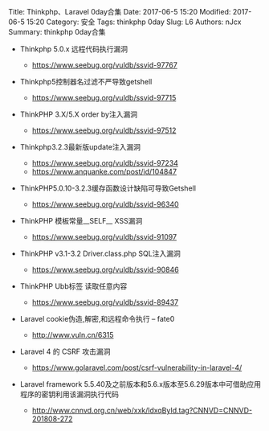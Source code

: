 Title: Thinkphp、Laravel 0day合集
Date: 2017-06-5 15:20
Modified: 2017-06-5 15:20
Category: 安全
Tags: thinkphp 0day
Slug: L6
Authors: nJcx
Summary: thinkphp 0day合集

- Thinkphp 5.0.x 远程代码执行漏洞
	- https://www.seebug.org/vuldb/ssvid-97767

- Thinkphp5控制器名过滤不严导致getshell
	- https://www.seebug.org/vuldb/ssvid-97715
- ThinkPHP 3.X/5.X order by注入漏洞
	- https://www.seebug.org/vuldb/ssvid-97512

- Thinkphp3.2.3最新版update注入漏洞
	- https://www.seebug.org/vuldb/ssvid-97234
	- https://www.anquanke.com/post/id/104847

- ThinkPHP5.0.10-3.2.3缓存函数设计缺陷可导致Getshell
	- https://www.seebug.org/vuldb/ssvid-96340

- ThinkPHP 模板常量__SELF__ XSS漏洞
	- https://www.seebug.org/vuldb/ssvid-91097

- ThinkPHP v3.1-3.2 Driver.class.php SQL注入漏洞
	- https://www.seebug.org/vuldb/ssvid-90846
	
- ThinkPHP Ubb标签 读取任意内容
	- https://www.seebug.org/vuldb/ssvid-89437


- Laravel cookie伪造,解密,和远程命令执行 – fate0
	- http://www.vuln.cn/6315

-  Laravel 4 的 CSRF 攻击漏洞
   - https://www.golaravel.com/post/csrf-vulnerability-in-laravel-4/

- Laravel framework 5.5.40及之前版本和5.6.x版本至5.6.29版本中可借助应用程序的密钥利用该漏洞执行代码
	- http://www.cnnvd.org.cn/web/xxk/ldxqById.tag?CNNVD=CNNVD-201808-272